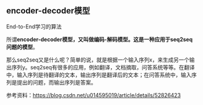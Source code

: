 ## encoder-decoder模型

End-to-End学习的算法



所谓**encoder-decoder模型，又叫做编码-解码模型。这是一种应用于seq2seq问题的模型**。

那么seq2seq又是什么呢？简单的说，就是根据一个输入序列x，来生成另一个输出序列y。seq2seq有很多的应用，例如翻译，文档摘取，问答系统等等。在翻译中，输入序列是待翻译的文本，输出序列是翻译后的文本；在问答系统中，输入序列是提出的问题，而输出序列是答案。





参考资料：https://blog.csdn.net/u014595019/article/details/52826423